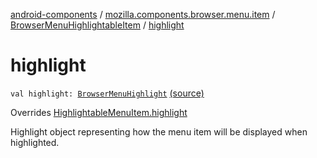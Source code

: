 [android-components](../../index.md) / [mozilla.components.browser.menu.item](../index.md) / [BrowserMenuHighlightableItem](index.md) / [highlight](./highlight.md)

# highlight

`val highlight: `[`BrowserMenuHighlight`](../../mozilla.components.browser.menu/-browser-menu-highlight/index.md) [(source)](https://github.com/mozilla-mobile/android-components/blob/master/components/browser/menu/src/main/java/mozilla/components/browser/menu/item/BrowserMenuHighlightableItem.kt#L38)

Overrides [HighlightableMenuItem.highlight](../../mozilla.components.browser.menu/-highlightable-menu-item/highlight.md)

Highlight object representing how the menu item will be displayed when highlighted.

